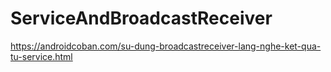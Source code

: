 # ServiceAndBroadcastReceiver
https://androidcoban.com/su-dung-broadcastreceiver-lang-nghe-ket-qua-tu-service.html
